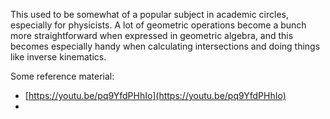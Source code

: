 This used to be somewhat of a popular subject in academic circles, especially for physicists. A lot of geometric operations become a bunch more straightforward when expressed in geometric algebra, and this becomes especially handy when calculating intersections and doing things like inverse kinematics.

Some reference material:
- [https://youtu.be/pq9YfdPHhIo](https://youtu.be/pq9YfdPHhIo)
- 